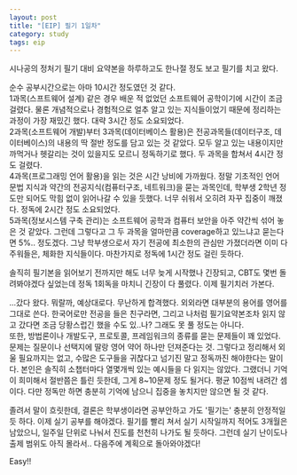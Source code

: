 ```yaml
---
layout: post
title: "[EIP] 필기 1일차"
category: study
tags: eip
---
```


시나공의 정처기 필기 대비 요약본을 하루하고도 한나절 정도 보고 필기를 치고 왔다.
<!--more-->
순수 공부시간으로는 아마 10시간 정도였던 것 같다. <br>
1과목(스프트웨어 설계) 같은 경우 배운 적 없었던 소프트웨어 공학이기에 시간이 조금 걸렸다. 물론 개념적으로나 경험적으로 얼추 알고 있는 지식들이었기 때문에 정리하는 과정이 가장 재밌긴 했다. 대략 3시간 정도 소요되었다. <br>
2과목(소프트웨어 개발)부터 3과목(데이터베이스 활용)은 전공과목들(데이터구조, 데이터베이스)의 내용의 딱 절반 정도를 담고 있는 것 같았다. 모두 알고 있는 내용이지만 까먹거나 헷갈리는 것이 있을지도 모르니 정독하기로 했다. 두 과목을 합쳐서 4시간 정도 걸렸다. <br>
4과목(프로그래밍 언어 활용)을 읽는 것은 시간 낭비에 가까웠다. 정말 기초적인 언어 문법 지식과 약간의 전공지식(컴퓨터구조, 네트워크)을 묻는 과목인데, 학부생 2학년 정도만 되어도 막힘 없이 읽어나갈 수 있을 듯했다. 너무 쉬워서 오히려 자꾸 집중이 깨졌다. 정독에 2시간 정도 소요되었다. <br>
5과목(정보시스템 구축 관리)는 소프트웨어 공학과 컴퓨터 보안을 아주 약간씩 섞어 놓은 것 같았다. 그런데 그렇다고 그 두 과목을 얼마만큼 coverage하고 있느냐고 묻는다면 5%.. 정도겠다. 그냥 학부생으로서 자기 전공에 최소한의 관심만 가졌더라면 이미 다 주워들은, 체화한 지식들이다.
마찬가지로 정독에 1시간 정도 걸린 듯하다.

솔직히 필기본을 읽어보기 전까지만 해도 너무 늦게 시작했나 긴장되고, CBT도 몇번 돌려봐야겠다 싶었는데 정독 1회독을 마치니 긴장이 다 풀렸다.
이제 필기치러 가본다.

...갔다 왔다.
뭐랄까, 예상대로다. 무난하게 합격했다.
외외라면 대부분의 용어를 영어를 그대로 쓴다.
한국어로만 전공을 들은 친구라면, 그리고 나처럼 필기요약본조차 읽지 않고 갔다면 조금 당황스럽긴 했을 수도 있..나? 그래도 못 풀 정도는 아니다. <br>
또한, 방법론이나 개발도구, 프로토콜, 프레임워크의 종류를 묻는 문제들이 꽤 있었다.
문제는 질문이나 선택지에 딸랑 영어 약어 하나만 던져준다는 것.
그렇다고 정리해서 외울 필요까지는 없고, 수많은 도구들을 귀찮다고 넘기진 말고 정독까진 해야한다는 말이다.
본인은 솔직히 소챕터마다 열몇개씩 있는 예시들을 다 읽지는 않았다. 그랬더니 기억이 희미해서 절반쯤은 틀린 듯한데, 그게 8~10문제 정도 될거다. 평균 10점씩 내려간 셈이다.
다만 정독만 하면 충분히 기억에 남으니 집중을 놓치지만 않으면 될 것 같다.

졸려서 말이 흐릿한데, 결론은 학부생이라면 공부안하고 가도 '필기는' 충분히 안정적일 듯 하다.
이제 실기 공부를 해야겠다.
필기를 빨리 쳐서 실기 시작일까지 적어도 3개월은 남았으니, 일주일 단위로 나눠서 진도를 천천히 나가도 될 듯하다.
그런데 실기 난이도나 출제 범위도 아직 몰라서..
다음주에 계획으로 돌아와야겠다!

Easy!!